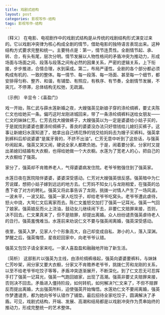 ```yaml
---
title: 戏剧式结构
layout: post
categories: 影视写作-结构
tags: 影视写作-结构
---
```


〔释义〕 在电影、电视剧作中的戏剧式结构是从传统的戏剧结构形式演变过来的。它以戏剧冲突律为核心构成全剧的情节，借助电影的独特语言表现出来。这种结构方式要求完整和统一。主要特点是：第一，情节连贯性。全剧情节起、承、转、合，有头有尾，层次分明。情节发展以人物性格间的矛盾冲突为推动力，形成场面与场面之间、段落与段落之间有必然的因果关系，严密的逻辑关系，上下衔接，步步推进，合情合理，水到渠成。第二，布局严谨性。全剧的各个部分都必须构成有机的、一致的整体。每一情节、每一段落、每一场面、甚至每一个细节，都安排得匀称、整齐、和谐，有铺垫、有照应，有秩序、有节奏，全剧情节发展，不突兀，不停滞，总体结构无松弛，无疏漏。

〔示例〕 辛显令：《喜盈门》

戏一开始，陈仁武与薛水莲新婚之夜，大嫂强英见新娘子穿的涤纶绸裤，要丈夫陈仁文也给她买一条。偏巧这时龙刚进城回来，带了一条涤纶绸裤料送给女朋友——仁文的妹妹仁芳。仁芳去找大嫂做裤子，大嫂强英以为一定是婆婆给小姑子买的，于是就找到婆婆也要涤纶绸裤子。善良的婆婆没办法只好借钱给儿媳妇买裤子。这事让新媳妇水莲知道了，她拿出自己绣花挣的钱交给妈妈去为嫂子买裤料。强英拿到裤料后却说婆婆“是属牙膏的，不挤不出油”。仁芳无意中听到了这些话，与强英吵闹起来。强英又哭又闹，硬说全家人都欺负她。于是，闹着要分家。分家时又提出弟媳妇结婚有大衣橱，也得给她做一个大衣橱。水莲为了宽老人的心，把自己的大衣橱给了强英。

家分了，强英却不肯赡养老人，气得婆婆病发住院。老爷爷勉强住到了强英家。

水莲日夜在医院陪伴婆婆，婆婆深受感动。仁芳对大嫂强英很反感。强英暗中为仁芳说媒，想把小姑子嫁到远远的地方去。仁芳妈不知女儿与龙刚相爱，在强英的怂恿下收了对方的聘礼。强英又将此事告诉了龙刚，挑拨一对情人产生了一场风波。一波未平，一波又起。强英一家人吃饺子，却给老爷爷吃窝头。老爷爷遭此虐待，怒火中烧，大骂仁文后离家而去。陈仁文羞怒交加打了强英一记耳光。强英一气回了娘家。强英娘反而火上浇油，鼓动女儿继续闹下去，非要仁文赔罪来接，否则，决不回去。仁文果真来了，但不是赔罪，却提出离婚。众人纷纷谴责强英虐待老人的丑行。强英羞愧难当。水莲前来劝说仁文不要与强英闹离婚，强英深受感动。

夜里，强英入梦，见家人个个形象高大，自己却变成自私、渺小的人，落入深渊。梦醒之后，强英悔悟，星夜赶回家中，向老爷爷认错。

强英又包饺子请全家来吃。一家人喜盈盈和融融地开始了新生活。

〔简析〕 这部影片以强英为主线，由涤纶绸裤缘起，强英向婆婆要裤料，与妹妹仁芳吵架，闹分家又要大衣橱，分家又不肯赡养老爷爷，挑拨仁芳和龙刚的关系，以至不给老爷爷吃饺子等等，矛盾冲突逐渐展开，不断深化。到了仁文忍无可忍挥手打了强英一记耳光，强英一气跑回娘家，出现了高潮。强英非要丈夫赔罪来接，否则决不回去。矛盾进入僵持阶段，如何转机，如何解决?仁文来了，不但不赔罪反而提出离婚，大出强英所料，迫使强英开始悔悟。水莲劝仁文不要闹离婚，强英作梦遭谴责，都为她向爷爷认错作了铺垫。最后招待全家吃饺子，圆满解决了矛盾。可见，戏剧式结构，开端、发展、高潮和结局都是以戏剧冲突作为贯串始终的推动力，形成完整统一的艺术整体。 